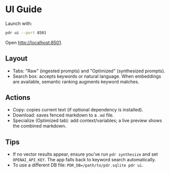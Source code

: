 # UI Guide

Launch with:

```bash
pdr ui --port 8501
```

Open <http://localhost:8501>.

## Layout

- Tabs: "Raw" (ingested prompts) and "Optimized" (synthesized prompts).
- Search box: accepts keywords or natural language. When embeddings are available, semantic ranking augments keyword matches.

## Actions

- Copy: copies current text (if optional dependency is installed).
- Download: saves fenced markdown to a `.md` file.
- Specialize (Optimized tab): add context/variables; a live preview shows the combined markdown.

## Tips

- If no vector results appear, ensure you’ve run `pdr synthesize` and set `OPENAI_API_KEY`. The app falls back to keyword search automatically.
- To use a different DB file: `PDR_DB=/path/to/pdr.sqlite pdr ui`.
